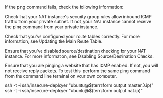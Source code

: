 If the ping command fails, check the following information:

Check that your NAT instance's security group rules allow inbound ICMP traffic from your private subnet. If not, your NAT instance cannot receive the ping command from your private instance.

Check that you've configured your route tables correctly. For more information, see Updating the Main Route Table.

Ensure that you've disabled source/destination checking for your NAT instance. For more information, see Disabling Source/Destination Checks.

Ensure that you are pinging a website that has ICMP enabled. If not, you will not receive reply packets. To test this, perform the same ping command from the command line terminal on your own computer.

ssh -t -i ssh/insecure-deployer "ubuntu@$(terraform output master.0.ip)"
ssh -t -i ssh/insecure-deployer "ubuntu@$(terraform output nat.ip)"